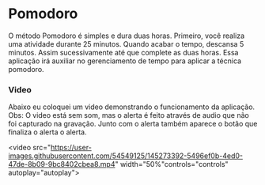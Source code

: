 # Pomodoro

O método Pomodoro é simples e dura duas horas. Primeiro, você realiza uma atividade durante 25 minutos.
Quando acabar o tempo, descansa 5 minutos. Assim sucessivamente até que complete as duas horas.
Essa aplicação irá auxiliar no gerenciamento de tempo para aplicar a técnica pomodoro.

### Video

Abaixo eu coloquei um video demonstrando o funcionamento da aplicação.
Obs: O video está sem som, mas o alerta é feito através de audio que não foi capturado na gravação. Junto com o alerta também aparece o botão que finaliza o alerta o alerta.


<video src="https://user-images.githubusercontent.com/54549125/145273392-5496ef0b-4ed0-47de-8b09-9bc8402cbea8.mp4"  width="50%"controls="controls" autoplay="autoplay">




